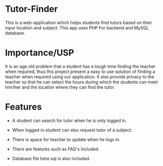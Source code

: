 # Tutor-Finder

This is a web-application which helps students find tutors based on their input location and subject.
This app uses PHP For backend and MySQL database.

# Importance/USP

It is an age old problem that a student has a tough time finding the teacher when required, thus this project present a easy to use solution of finding a teacher when required using our application. It also provide privacy to the teacher so that he can select the hours during which the students can meet him/her and the location where they can find the tutor.

# Features

* A student can search for tutor when he is only logged in.

* When logged in student can also request tutor of a subject.

* There is space for teacher to update when he logs in.

* There are features such as FAQ's included.

* Database file tutor.sql is also included.
